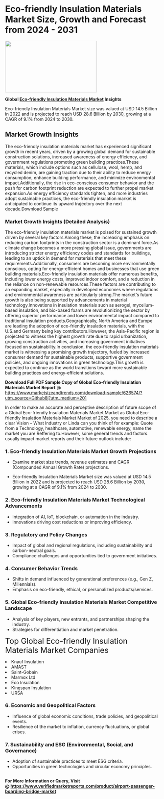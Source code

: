 <H1>Eco-friendly Insulation Materials Market Size, Growth and Forecast from 2024 - 2031</H1><img class="aligncenter size-medium wp-image-584254" src="https://thirdeyenews.in/wp-content/uploads/2024/09/Global-Market-Research-300x168.jpeg" alt="" width="300" height="168" /><p><strong>Global&nbsp;<a href="https://www.marketsizeandtrends.com/download-sample/626574/?utm_source=Github8j?utm_medium=201">Eco-friendly Insulation Materials Market</a> Insights</strong></p><p>Eco-friendly Insulation Materials Market size was valued at USD 14.5 Billion in 2022 and is projected to reach USD 28.6 Billion by 2030, growing at a CAGR of 9.1% from 2024 to 2030.</p><p><h2>Market Growth Insights</h2> The eco-friendly insulation materials market has experienced significant growth in recent years, driven by a growing global demand for sustainable construction solutions, increased awareness of energy efficiency, and government regulations promoting green building practices.These materials, which include options such as cellulose, wool, hemp, and recycled denim, are gaining traction due to their ability to reduce energy consumption, enhance building performance, and minimize environmental impact.Additionally, the rise in eco-conscious consumer behavior and the push for carbon footprint reduction are expected to further propel market expansion.As energy efficiency standards tighten, and more industries adopt sustainable practices, the eco-friendly insulation market is anticipated to continue its upward trajectory over the next decade.Download Sample <h3>Market Growth Insights (Detailed Analysis)</h3> The eco-friendly insulation materials market is poised for sustained growth driven by several key factors.Among these, the increasing emphasis on reducing carbon footprints in the construction sector is a dominant force.As climate change becomes a more pressing global issue, governments are introducing stricter energy efficiency codes and standards for buildings, leading to an uptick in demand for materials that meet these requirements.Additionally, consumers are becoming more environmentally conscious, opting for energy-efficient homes and businesses that use green building materials.Eco-friendly insulation materials offer numerous benefits, including lower energy costs, improved indoor comfort, and a reduction in the reliance on non-renewable resources.These factors are contributing to an expanding market, especially in developed economies where regulations and environmental awareness are particularly strong.The market's future growth is also being supported by advancements in material technology.Innovations in insulation materials such as aerogel, mycelium-based insulation, and bio-based foams are revolutionizing the sector by offering superior performance and lower environmental impact compared to traditional insulation products.Geographically, North America and Europe are leading the adoption of eco-friendly insulation materials, with the U.S.and Germany being key contributors.However, the Asia-Pacific region is projected to witness the highest growth rate due to rapid urbanization, growing construction activities, and increasing government initiatives focused on sustainability.In conclusion, the eco-friendly insulation materials market is witnessing a promising growth trajectory, fueled by increased consumer demand for sustainable products, supportive government policies, and ongoing innovations in green technology.This growth is expected to continue as the world transitions toward more sustainable building practices and energy-efficient solutions.</p><p><span class=""><strong>Download Full PDF Sample Copy of Global Eco-friendly Insulation Materials Market Report</strong> @ <a href="https://www.marketsizeandtrends.com/download-sample/626574/?utm_source=Github8j?utm_medium=201" target="_blank">https://www.marketsizeandtrends.com/download-sample/626574/?utm_source=Github8j?utm_medium=201</a></span></p><p>In order to make an accurate and perceptive description of future scope of a Global&nbsp;Eco-friendly Insulation Materials Market Market as Global&nbsp;Eco-friendly Insulation Materials Market Market of 2025, you need to describe a clear Vision &ndash; What Industry or Linda can you think of for example: Quote from a Technology, healthcare, automotive, renewable energy, name the market you are Reffering to.However, some general trends and factors usually impact market reports and their future outlook include:</p><h3>1.&nbsp;<strong>Eco-friendly Insulation Materials Market Growth Projections</strong></h3><ul><li>Examine market size trends, revenue estimates and CAGR (Compounded Annual Growth Rate) projections.</li><li><p>Eco-friendly Insulation Materials Market size was valued at USD 14.5 Billion in 2022 and is projected to reach USD 28.6 Billion by 2030, growing at a CAGR of 9.1% from 2024 to 2030.</p></li></ul><h3>2.&nbsp;<strong>Eco-friendly Insulation Materials Market Technological Advancements</strong></h3><ul><li>Integration of AI, IoT, blockchain, or automation in the industry.</li><li>Innovations driving cost reductions or improving efficiency.</li></ul><h3>3.&nbsp;<strong>Regulatory and Policy Changes</strong></h3><ul><li>Impact of global and regional regulations, including sustainability and carbon-neutral goals.</li><li>Compliance challenges and opportunities tied to government initiatives.</li></ul><h3>4.&nbsp;<strong>Consumer Behavior Trends</strong></h3><ul><li>Shifts in demand influenced by generational preferences (e.g., Gen Z, Millennials).</li><li>Emphasis on eco-friendly, ethical, or personalized products/services.</li></ul><h3>5.&nbsp;<strong>Global Eco-friendly Insulation Materials Market Competitive Landscape</strong></h3><ul><li>Analysis of key players, new entrants, and partnerships shaping the industry.</li><li>Strategies for differentiation and market penetration.</li></ul><p data-pm-slice="1 1 []"><span style="color: inherit; font-family: inherit; font-size: 25px;">Top Global Eco-friendly Insulation Materials Market Companies</span></p><div class="" data-test-id=""><p><li>Knauf Insulation</li><li> AMAST</li><li> Saint-Gobain</li><li> Marmox Ltd</li><li> Eco Insulation</li><li> Kingspan Insulation</li><li> URSA</li></p></div><h3>6.&nbsp;<strong>Economic and Geopolitical Factors</strong></h3><ul><li>Influence of global economic conditions, trade policies, and geopolitical events.</li><li>Resilience of the market to inflation, currency fluctuations, or global crises.</li></ul><h3>7.&nbsp;<strong>Sustainability and ESG (Environmental, Social, and Governance)</strong></h3><ul><li>Adoption of sustainable practices to meet ESG criteria.</li><li>Opportunities in green technologies and circular economy principles.</li></ul><h2><strong style="font-size: 14px;">For More Information or Query, Visit @&nbsp;</strong><a style="background-color: #ffffff; font-size: 14px;" href="https://www.marketsizeandtrends.com/report/eco-friendly-insulation-materials-market/" target="_blank">https://www.verifiedmarketreports.com/product/airport-passenger-boarding-bridge-market</a></h2>